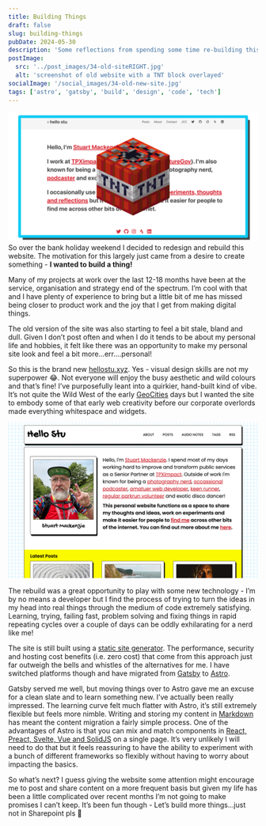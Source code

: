 ```yaml
---
title: Building Things
draft: false
slug: building-things
pubDate: 2024-05-30
description: 'Some reflections from spending some time re-building this website over the weekend'
postImage:
  src: '../post_images/34-old-siteRIGHT.jpg'
  alt: 'screenshot of old website with a TNT block overlayed'
socialImage: '/social_images/34-old-new-site.jpg'
tags: ['astro', 'gatsby', 'build', 'design', 'code', 'tech']
---
```


![screenshot of old website with a TNT block overlayed](../post_images/34-old-siteRIGHT.jpg) So over the bank holiday weekend I decided to redesign and rebuild this website. The motivation for this largely just came from a desire to create something - **I wanted to build a thing!**

Many of my projects at work over the last 12-18 months have been at the service, organisation and strategy end of the spectrum. I’m cool with that and I have plenty of experience to bring but a little bit of me has missed being closer to product work and the joy that I get from making digital things.

The old version of the site was also starting to feel a bit stale, bland and dull. Given I don’t post often and when I do it tends to be about my personal life and hobbies, it felt like there was an opportunity to make my personal site look and feel a bit more…err….personal!

So this is the brand new [hellostu.xyz](https://hellostu.xyz). Yes - visual design skills are not my superpower 😂. Not everyone will enjoy the busy aesthetic and wild colours and that’s fine! I’ve purposefully leant into a quirkier, hand-built kind of vibe. It’s not quite the Wild West of the early [GeoCities](https://en.wikipedia.org/wiki/GeoCities) days but I wanted the site to embody some of that early web creativity before our corporate overlords made everything whitespace and widgets.

![screenshot of the new website](../post_images/34-new-siteFULL.jpg)

The rebuild was a great opportunity to play with some new technology - I’m by no means a developer but I find the process of trying to turn the ideas in my head into real things through the medium of code extremely satisfying. Learning, trying, failing fast, problem solving and fixing things in rapid repeating cycles over a couple of days can be oddly exhilarating for a nerd like me!

The site is still built using a [static site generator](https://www.cloudflare.com/learning/performance/static-site-generator/). The performance, security and hosting cost benefits (i.e. zero cost) that come from this approach just far outweigh the bells and whistles of the alternatives for me. I have switched platforms though and have migrated from [Gatsby](https://www.gatsbyjs.com/) to [Astro](https://astro.build/).

Gatsby served me well, but moving things over to Astro gave me an excuse for a clean slate and to learn something new. I’ve actually been really impressed. The learning curve felt much flatter with Astro, it’s still extremely flexible but feels more nimble. Writing and storing my content in [Markdown](https://en.wikipedia.org/wiki/Markdown) has meant the content migration a fairly simple process. One of the advantages of Astro is that you can mix and match components in [React, Preact, Svelte, Vue and SolidJS](https://docs.astro.build/en/concepts/islands/) on a single page. It’s very unlikely I will need to do that but it feels reassuring to have the ability to experiment with a bunch of different frameworks so flexibly without having to worry about impacting the basics.

So what’s next? I guess giving the website some attention might encourage me to post and share content on a more frequent basis but given my life has been a little complicated over recent months I’m not going to make promises I can’t keep. It’s been fun though - Let’s build more things…just not in Sharepoint pls 🙏
